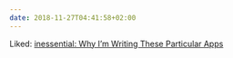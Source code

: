 ```yaml
---
date: 2018-11-27T04:41:58+02:00
---
```


Liked: [inessential: Why I’m Writing These Particular Apps](http://inessential.com/2018/11/06/why_im_writing_these_particular_apps)
